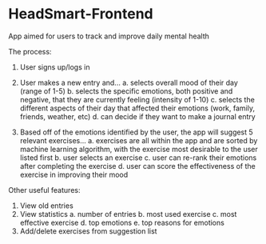 # HeadSmart-Frontend
App aimed for users to track and improve daily mental health



The process:

1. User signs up/logs in

2. User makes a new entry and...
  a. selects overall mood of their day (range of 1-5)
  b. selects the specific emotions, both positive and negative, that they are currently feeling (intensity of 1-10)
  c. selects the different aspects of their day that affected their emotions (work, family, friends, weather, etc)
  d. can decide if they want to make a journal entry
  
3. Based off of the emotions identified by the user, the app will suggest 5 relevant exercises...
  a. exercises are all within the app and are sorted by machine learning algorithm, with the exercise most desirable to the user listed first
  b. user selects an exercise
  c. user can re-rank their emotions after completing the exercise
  d. user can score the effectiveness of the exercise in improving their mood
 
 
 
  

Other useful features:

1. View old entries
2. View statistics
  a. number of entries
  b. most used exercise
  c. most effective exercise
  d. top emotions 
  e. top reasons for emotions
3. Add/delete exercises from suggestion list
